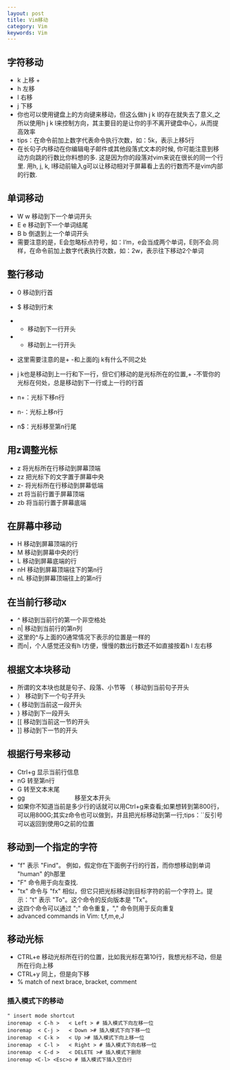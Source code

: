 ```yaml
---
layout: post
title: Vim移动
category: Vim
keywords: Vim
---
```




## 字符移动

 * k 上移 +
 * h 左移
 * l 右移
 * j 下移
 * 你也可以使用键盘上的方向键来移动，但这么做h j k l的存在就失去了意义,之所以使用h j k l来控制方向，其主要目的是让你的手不离开键盘中心，从而提高效率 
* tips：在命令前加上数字代表命令执行次数，如：5k，表示上移5行
* 在长句子内移动在你编辑电子邮件或其他段落式文本的时候, 你可能注意到移动方向跳的行数比你料想的多. 这是因为你的段落对vim来说在很长的同一个行里. 用h, j, k, l移动前输入g可以让移动相对于屏幕看上去的行数而不是vim内部的行数.

## 单词移动

* W w 移动到下一个单词开头
* E e 移动到下一个单词结尾
* B b 倒退到上一个单词开头
* 需要注意的是，E会忽略标点符号，如：I‘m，e会当成两个单词，E则不会.同样，在命令前加上数字代表执行次数，如：2w，表示往下移动2个单词

## 整行移动
* 0 移动到行首
* $ 移动到行末
* + 移动到下一行开头
* - 移动到上一行开头

* 这里需要注意的是+ -和上面的j k有什么不同之处
* j k也是移动到上一行和下一行，但它们移动的是光标所在的位置,+ -不管你的光标在何处，总是移动到下一行或上一行的行首
* n+：光标下移n行
* n-：光标上移n行
* n$：光标移至第n行尾

## 用z调整光标

* z 将光标所在行移动到屏幕顶端
* zz 把光标下的文字置于屏幕中央
* z- 将光标所在行移动到屏幕低端
* zt 将当前行置于屏幕顶端
* zb 将当前行置于屏幕底端


## 在屏幕中移动

* H 移动到屏幕顶端的行
* M 移动到屏幕中央的行
* L 移动到屏幕底端的行
* nH 移动到屏幕顶端往下的第n行
* nL 移动到屏幕顶端往上的第n行


## 在当前行移动x

* ^ 移动到当前行的第一个非空格处
* n| 移动到当前行的第n列
* 这里的^与上面的0通常情况下表示的位置是一样的
* 而n|，个人感觉还没有h l方便，慢慢的数出行数还不如直接按着h l 左右移


## 根据文本块移动

* 所谓的文本块也就是句子、段落、小节等 （ 移动到当前句子开头
* ） 移动到下一个句子开头
* { 移动到当前这一段开头
* } 移动到下一段开头
* [[ 移动到当前这一节的开头
* ]] 移动到下一节的开头

## 根据行号来移动

* Ctrl+g 显示当前行信息
* nG 转至第n行
* G 转至文本末尾
* gg　　　　　　　　 移至文本开头
* 如果你不知道当前是多少行的话就可以用Ctrl+g来查看;如果想转到第800行，可以用800G;其实z命令也可以做到，并且把光标移动到第一行;tips：``反引号可以返回到使用G之前的位置


## 移动到一个指定的字符

* "f" 表示 "Find"。 例如，假定你在下面例子行的行首，而你想移动到单词 "human" 的h那里
* "F" 命令用于向左查找.
* "tx" 命令与 "fx" 相似，但它只把光标移动到目标字符的前一个字符上。提示："t" 表示 "To"。这个命令的反向版本是 "Tx"。
* 这四个命令可以通过 ";" 命令重复，"," 命令则用于反向重复
* advanced commands in Vim: t,f,m,e,J

## 移动光标

* CTRL+e 移动光标所在行的位置，比如我光标在第10行，我想光标不动，但是所在行向上移
* CTRL+y 同上，但是向下移
* % match of next brace, bracket, comment


### 插入模式下的移动
```
" insert mode shortcut
inoremap  < C-h >   < Left > # 插入模式下向左移一位
inoremap  < C-j >   < Down ># 插入模式下向下移一位
inoremap  < C-k >   < Up ># 插入模式下向上移一位
inoremap  < C-l >   < Right > # 插入模式下向右移一位
inoremap  < C-d >   < DELETE ># 插入模式下删除
inoremap <C-l> <Esc>o # 插入模式下插入空白行

```